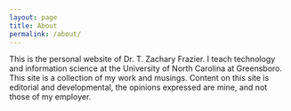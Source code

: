 ```yaml
---
layout: page
title: About
permalink: /about/
---
```


This is the personal website of Dr. T. Zachary Frazier. I teach technology and information science at the University of North Carolina at Greensboro. This site is a collection of my work and musings. Content on this site is editorial and developmental, the opinions expressed are mine, and not those of my employer. 
